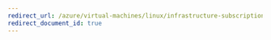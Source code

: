 ```yaml
---
redirect_url: /azure/virtual-machines/linux/infrastructure-subscription-accounts-guidelines
redirect_document_id: true
---
```

